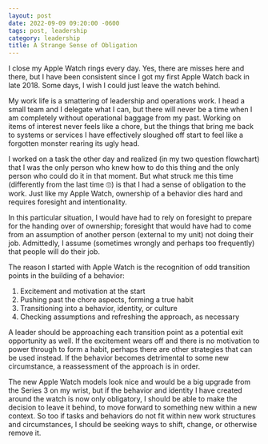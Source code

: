 ```yaml
---
layout: post
date: 2022-09-09 09:20:00 -0600
tags: post, leadership
category: leadership
title: A Strange Sense of Obligation
---
```


I close my Apple Watch rings every day. Yes, there are misses here and there, but I have been consistent since I got my first Apple Watch back in late 2018. Some days, I wish I could just leave the watch behind.

My work life is a smattering of leadership and operations work. I head a small team and I delegate what I can, but there will never be a time when I am completely without operational baggage from my past. Working on items of interest never feels like a chore, but the things that bring me back to systems or services I have effectively sloughed off start to feel like a forgotten monster rearing its ugly head.

I worked on a task the other day and realized (in my two question flowchart) that I was the only person who knew how to do this thing and the only person who could do it in that moment. But what struck me this time (differently from the last time 🙄) is that I had a sense of obligation to the work. Just like my Apple Watch, ownership of a behavior dies hard and requires foresight and intentionality.

In this particular situation, I would have had to rely on foresight to prepare for the handing over of ownership; foresight that would have had to come from an assumption of another person (external to my unit) not doing their job. Admittedly, I assume (sometimes wrongly and perhaps too frequently) that people will do their job.

The reason I started with Apple Watch is the recognition of odd transition points in the building of a behavior:
1. Excitement and motivation at the start
2. Pushing past the chore aspects, forming a true habit
3. Transitioning into a behavior, identity, or culture
4. Checking assumptions and refreshing the approach, as necessary

A leader should be approaching each transition point as a potential exit opportunity as well. If the excitement wears off and there is no motivation to power through to form a habit, perhaps there are other strategies that can be used instead. If the behavior becomes detrimental to some new circumstance, a reassessment of the approach is in order.

The new Apple Watch models look nice and would be a big upgrade from the Series 3 on my wrist, but if the behavior and identity I have created around the watch is now only obligatory, I should be able to make the decision to leave it behind, to move forward to something new within a new context. So too if tasks and behaviors do not fit within new work structures and circumstances, I should be seeking ways to shift, change, or otherwise remove it.
